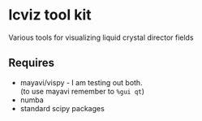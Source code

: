# lcviz tool kit
Various tools for visualizing liquid crystal director fields

## Requires
- mayavi/vispy - I am testing out both. \
  (to use mayavi remember to `%gui qt`)
- numba
- standard scipy packages
